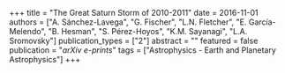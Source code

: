 +++
title = "The Great Saturn Storm of 2010-2011"
date = 2016-11-01
authors = ["A. Sánchez-Lavega", "G. Fischer", "L.N. Fletcher", "E. García-Melendo", "B. Hesman", "S. Pérez-Hoyos", "K.M. Sayanagi", "L.A. Sromovsky"]
publication_types = ["2"]
abstract = ""
featured = false
publication = "*arXiv e-prints*"
tags = ["Astrophysics - Earth and Planetary Astrophysics"]
+++

